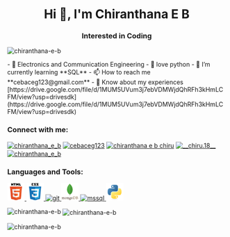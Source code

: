 <h1 align="center">Hi 👋, I'm Chiranthana E B</h1>
<h3 align="center">Interested in Coding</h3>

<p align="left"> <img src="https://komarev.com/ghpvc/?username=chiranthana-e-b&label=Profile%20views&color=0e75b6&style=flat" alt="chiranthana-e-b" /> </p>
- 🌱 Electronics and Communication Engineering
- 🐍 love python
- 🌱 I’m currently learning **SQL**
- 📫 How to reach me **cebaceg123@gmail.com**
- 📄 Know about my experiences [https://drive.google.com/file/d/1MUM5UVum3j7ebVDMWjdQhRFh3kHmLCFM/view?usp=drivesdk](https://drive.google.com/file/d/1MUM5UVum3j7ebVDMWjdQhRFh3kHmLCFM/view?usp=drivesdk)

<h3 align="left">Connect with me:</h3>
<p align="left">
<a href="https://twitter.com/chiranthana_e_b" target="blank"><img align="center" src="https://raw.githubusercontent.com/rahuldkjain/github-profile-readme-generator/master/src/images/icons/Social/twitter.svg" alt="chiranthana_e_b" height="30" width="40" /></a>
<a href="https://linkedin.com/in/cebaceg123" target="blank"><img align="center" src="https://raw.githubusercontent.com/rahuldkjain/github-profile-readme-generator/master/src/images/icons/Social/linked-in-alt.svg" alt="cebaceg123" height="30" width="40" /></a>
<a href="https://fb.com/chiranthana e b chiru" target="blank"><img align="center" src="https://raw.githubusercontent.com/rahuldkjain/github-profile-readme-generator/master/src/images/icons/Social/facebook.svg" alt="chiranthana e b chiru" height="30" width="40" /></a>
<a href="https://instagram.com/__chiru.18__" target="blank"><img align="center" src="https://raw.githubusercontent.com/rahuldkjain/github-profile-readme-generator/master/src/images/icons/Social/instagram.svg" alt="__chiru.18__" height="30" width="40" /></a>
<a href="https://www.hackerrank.com/chiranthana_e_b" target="blank"><img align="center" src="https://raw.githubusercontent.com/rahuldkjain/github-profile-readme-generator/master/src/images/icons/Social/hackerrank.svg" alt="chiranthana_e_b" height="30" width="40" /></a>
</p>

<h3 align="left">Languages and Tools:</h3>
<p align="left"> </a> <a href="https://www.w3.org/html/" target="_blank" rel="noreferrer"> <img src="https://raw.githubusercontent.com/devicons/devicon/master/icons/html5/html5-original-wordmark.svg" alt="html5" width="40" height="40"/><a href="https://www.w3schools.com/css/" target="_blank" rel="noreferrer"> <img src="https://raw.githubusercontent.com/devicons/devicon/master/icons/css3/css3-original-wordmark.svg" alt="css3" width="40" height="40"/> </a> <a href="https://git-scm.com/" target="_blank" rel="noreferrer"> <img src="https://www.vectorlogo.zone/logos/git-scm/git-scm-icon.svg" alt="git" width="40" height="40"/>  </a> <a href="https://www.mongodb.com/" target="_blank" rel="noreferrer"> <img src="https://raw.githubusercontent.com/devicons/devicon/master/icons/mongodb/mongodb-original-wordmark.svg" alt="mongodb" width="40" height="40"/> </a> <a href="https://www.microsoft.com/en-us/sql-server" target="_blank" rel="noreferrer"> <img src="https://www.svgrepo.com/show/303229/microsoft-sql-server-logo.svg" alt="mssql" width="40" height="40"/> </a> <a href="https://www.python.org" target="_blank" rel="noreferrer"> <img src="https://raw.githubusercontent.com/devicons/devicon/master/icons/python/python-original.svg" alt="python" width="40" height="40"/> </a> </p>

<p><img align="left" src="https://github-readme-stats.vercel.app/api/top-langs?username=chiranthana-e-b&show_icons=true&locale=en&layout=compact" alt="chiranthana-e-b" /></p>

<p>&nbsp;<img align="center" src="https://github-readme-stats.vercel.app/api?username=chiranthana-e-b&show_icons=true&locale=en" alt="chiranthana-e-b" /></p>

<p><img align="center" src="https://github-readme-streak-stats.herokuapp.com/?user=chiranthana-e-b&" alt="chiranthana-e-b" /></p>
